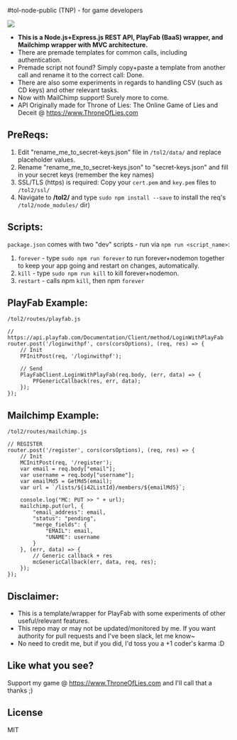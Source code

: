 #tol-node-public (TNP) - for game developers

<img src="https://i.imgur.com/NYmM7It.png"><br>

* **This is a Node.js+Express.js REST API, PlayFab (BaaS) wrapper, and Mailchimp wrapper with MVC architecture.**
* There are premade templates for common calls, including authentication.
* Premade script not found? Simply copy+paste a template from another call and rename it to the correct call: Done.
* There are also some experiments in regards to handling CSV (such as CD keys) and other relevant tasks.
* Now with MailChimp support! Surely more to come.
* API Originally made for Throne of Lies: The Online Game of Lies and Deceit @ https://www.ThroneOfLies.com

## PreReqs:
1. Edit "rename_me_to_secret-keys.json" file in `/tol2/data/` and replace placeholder values.
2. Rename "rename_me_to_secret-keys.json" to "secret-keys.json" and fill in your secret keys (remember the key names)
3. SSL/TLS (https) is required: Copy your `cert.pem` and `key.pem` files to `/tol2/ssl/`
4. Navigate to **/tol2/** and type `sudo npm install --save` to install the req's `/tol2/node_modules/` dir)

## Scripts:
`package.json` comes with two "dev" scripts - run via `npm run <script_name>`:

1. `forever` - type `sudo npm run forever` to run forever+nodemon together to keep your app going and restart on changes, automatically.
2. `kill` - type `sudo npm run kill` to kill forever+nodemon.
3. `restart` - calls npm `kill`, then npm `forever`

## PlayFab Example:
`/tol2/routes/playfab.js`
```
// https://api.playfab.com/Documentation/Client/method/LoginWithPlayFab
router.post('/loginwithpf', cors(corsOptions), (req, res) => {
    // Init
    PFInitPost(req, '/loginwithpf');

    // Send
    PlayFabClient.LoginWithPlayFab(req.body, (err, data) => {
        PFGenericCallback(res, err, data);
    });
});
```

## Mailchimp Example:
`/tol2/routes/mailchimp.js`
```
// REGISTER
router.post('/register', cors(corsOptions), (req, res) => {
    // Init
    MCInitPost(req, '/register');
    var email = req.body["email"];
    var username = req.body["username"];
    var emailMd5 = GetMd5(email);
    var url = `/lists/${i42ListId}/members/${emailMd5}`;

    console.log("MC: PUT >> " + url);
    mailchimp.put(url, {
        "email_address": email,
        "status": "pending",
        "merge_fields": {
            "EMAIL": email,
            "UNAME": username
        }
    }, (err, data) => {
        // Generic callback + res
        mcGenericCallback(err, data, req, res);
    });
});
```

## Disclaimer:
* This is a template/wrapper for PlayFab with some experiments of other useful/relevant features.
* This repo may or may not be updated/monitored by me. If you want authority for pull requests and I've been slack, let me know~
* No need to credit me, but if you did, I'd toss you a +1 coder's karma :D

## Like what you see?
Support my game @ https://www.ThroneOfLies.com and I'll call that a thanks ;)

## License
MIT
